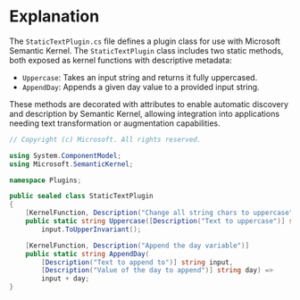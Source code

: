# Explanation
The `StaticTextPlugin.cs` file defines a plugin class for use with Microsoft Semantic Kernel. The `StaticTextPlugin` class includes two static methods, both exposed as kernel functions with descriptive metadata:
- `Uppercase`: Takes an input string and returns it fully uppercased.
- `AppendDay`: Appends a given day value to a provided input string.

These methods are decorated with attributes to enable automatic discovery and description by Semantic Kernel, allowing integration into applications needing text transformation or augmentation capabilities.

```csharp
// Copyright (c) Microsoft. All rights reserved.

using System.ComponentModel;
using Microsoft.SemanticKernel;

namespace Plugins;

public sealed class StaticTextPlugin
{
    [KernelFunction, Description("Change all string chars to uppercase")]
    public static string Uppercase([Description("Text to uppercase")] string input) =>
        input.ToUpperInvariant();

    [KernelFunction, Description("Append the day variable")]
    public static string AppendDay(
        [Description("Text to append to")] string input,
        [Description("Value of the day to append")] string day) =>
        input + day;
}
```